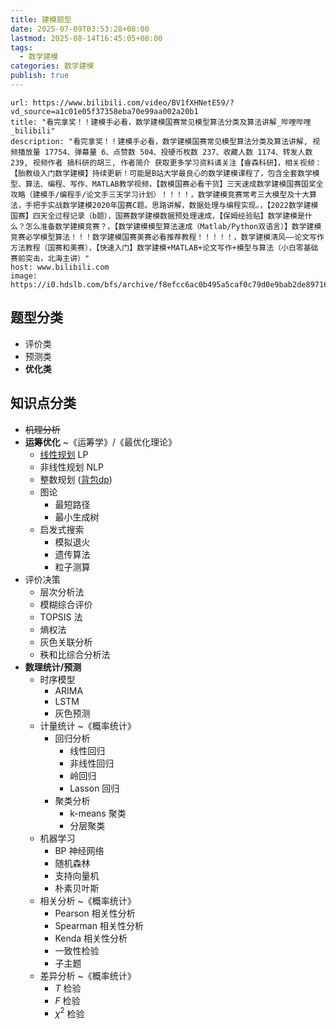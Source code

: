 ```yaml
---
title: 建模题型
date: 2025-07-09T03:53:28+08:00
lastmod: 2025-08-14T16:45:05+08:00
tags:
  - 数学建模
categories: 数学建模
publish: true
---
```


```cardlink
url: https://www.bilibili.com/video/BV1fXHNetE59/?vd_source=a1c01e05f37358eba70e99aa002a20b1
title: "看完拿奖！！建模手必看，数学建模国赛常见模型算法分类及算法讲解_哔哩哔哩_bilibili"
description: "看完拿奖！！建模手必看，数学建模国赛常见模型算法分类及算法讲解, 视频播放量 17754、弹幕量 6、点赞数 504、投硬币枚数 237、收藏人数 1174、转发人数 239, 视频作者 搞科研的胡三, 作者简介 获取更多学习资料请关注【睿森科研】，相关视频：【胎教级入门数学建模】持续更新！可能是B站大学最良心的数学建模课程了，包含全套数学模型、算法、编程、写作、MATLAB教学视频，【数模国赛必看干货】三天速成数学建模国赛国奖全攻略（建模手/编程手/论文手三天学习计划）！！！！，数学建模竞赛常考三大模型及十大算法，手把手实战数学建模2020年国赛C题。思路讲解，数据处理与编程实现。，【2022数学建模国赛】四天全过程记录（b题），国赛数学建模数据预处理速成，【保姆经验贴】数学建模是什么？怎么准备数学建模竞赛？，【数学建模模型算法速成（Matlab/Python双语言）】数学建模竞赛必学模型算法！！！数学建模国赛美赛必看推荐教程！！！！！，数学建模清风——论文写作方法教程（国赛和美赛），【快速入门】数学建模+MATLAB+论文写作+模型与算法（小白零基础赛前突击，北海主讲）"
host: www.bilibili.com
image: https://i0.hdslb.com/bfs/archive/f8efcc6ac0b495a5caf0c79d0e9bab2de897166f.jpg@100w_100h_1c.png
```

## 题型分类

- 评价类
- 预测类
- **优化类**

## 知识点分类

- ~~机理分析~~
- **运筹优化** ~《运筹学》/《最优化理论》
	- [线性规划](./%E8%BF%90%E7%AD%B9%E4%BC%98%E5%8C%96/%E7%BA%BF%E6%80%A7%E8%A7%84%E5%88%92.md) LP
	- 非线性规划 NLP
	- 整数规划 ([背包dp](../%E7%AE%97%E6%B3%95%E7%AB%9E%E8%B5%9B/%E5%8A%A8%E6%80%81%E8%A7%84%E5%88%92/%E8%83%8C%E5%8C%85dp.md))
	- 图论
		- 最短路径
		- 最小生成树
	- 启发式搜索
		- 模拟退火
		- 遗传算法
		- 粒子测算
- 评价决策
	- 层次分析法
	- 模糊综合评价
	- TOPSIS 法
	- 熵权法
	- 灰色关联分析
	- 秩和比综合分析法
- **数理统计/预测**
	- 时序模型
		- ARIMA
		- LSTM
		- 灰色预测
	- 计量统计 ~《概率统计》
		- 回归分析
			- 线性回归
			- 非线性回归
			- 岭回归
			- Lasson 回归
		- 聚类分析
			- k-means 聚类
			- 分层聚类
	- 机器学习
		- BP 神经网络
		- 随机森林
		- 支持向量机
		- 朴素贝叶斯
	- 相关分析 ~《概率统计》
		- Pearson 相关性分析
		- Spearman 相关性分析
		- Kenda 相关性分析
		- 一致性检验
		- 子主题
	- 差异分析 ~《概率统计》
		- $T$ 检验
		- $F$ 检验
		- $\chi^{2}$ 检验
